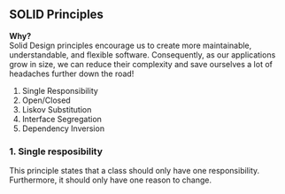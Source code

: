 ## SOLID Principles
**Why?**  
Solid Design principles encourage us to create more maintainable, understandable, and flexible software. Consequently, as our applications grow in size, we can reduce their complexity and save ourselves a lot of headaches further down the road!  

1. Single Responsibility
2. Open/Closed
3. Liskov Substitution
4. Interface Segregation
5. Dependency Inversion

### 1. Single resposibility
This principle states that a class should only have one responsibility. Furthermore, it should only have one reason to change.  
